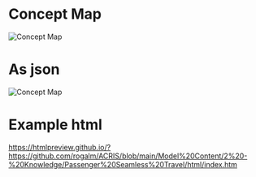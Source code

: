 # Concept Map

![Concept Map](https://plantuml.com/plantuml/png/VL6nRkim39ojho3uvlo0XuUqcJeK3T3k0IFJWH19D2ZLXV--JE6uBf14YuJZtV64svPAMZzJT3vIAO1DqxpAo8bpjIS25V3na6O8_aqSetojs7lJJtQ3dIjzk60tk2-v5qrKWsJOIQxckAm8lxE3jzdjRMzzpnhoQPLDPcXXkoK1xat7-SIAiDdy1tmAEeXMU6STWsVyes_XA78k3-Ip39wDbqZFU2Tu2rwPAZ_o-b0QBIyhx9Gx4mMAvRxXe3A6pXoTM_Tn-P5NwYjSMvljVsh1fOmMC1IGWTLYTN2Sq6qvTrRyDm00)

# As json

![Concept Map](https://plantuml.com/plantuml/png/fPFFQiCm3CRlUGgHSv-WftOvxL0ws6vZ1zLHYjV42h88bD5td_za7WmCsne82Vf--lGbjdTUKVJTisi-6e2sOsTeLZZWxDijX58i1-49lITt9ccteP3BIJ2v8y214Rsscoz5Q4IrxB9Hkbxpi_IlPF1cOnCSVKxC5vzy2g4aKvJsLcOMXJt9OWqLw6UKup2GM7TkYtxR_6gs4KAbolJdF1KUGi09vL8T_-W6bYcPGiTEoUcVayp2Y-rhKLu45nf74kY4-k1lSVJ_pBE-lJNVwTAVDeA3me4Ncc83r5U-CFSlllN0CmagzN2wLdT1pdPC9CkALRPazLERUD-Q7Ra-7e5F)

# Example html

https://htmlpreview.github.io/?https://github.com/rogalm/ACRIS/blob/main/Model%20Content/2%20-%20Knowledge/Passenger%20Seamless%20Travel/html/index.htm